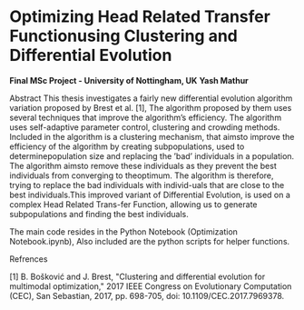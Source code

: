 # Optimizing Head Related Transfer Functionusing Clustering and Differential Evolution

**Final MSc Project - University of Nottingham, UK**
**Yash Mathur**

Abstract
This thesis investigates a fairly new differential evolution algorithm variation proposed by  Brest et  al. [1],  The  algorithm  proposed  by  them  uses  several  techniques  that  improve the algorithm’s efficiency.  The algorithm uses self-adaptive parameter control, clustering and crowding methods.  Included in the algorithm is a clustering mechanism, that aimsto improve the efficiency of the algorithm by creating subpopulations, used to determinepopulation size and replacing the ’bad’ individuals in a population.  The algorithm aimsto remove these individuals as they prevent the best individuals from converging to theoptimum.  The algorithm is therefore, trying to replace the bad individuals with individ-uals that are close to the best individuals.This improved variant of Differential Evolution, is used on a complex Head Related Trans-fer Function, allowing us to generate subpopulations and finding the best individuals.

The main code resides in the Python Notebook (Optimization Notebook.ipynb), Also included are the python scripts for helper functions.

Refrences

[1] B. Bošković and J. Brest, "Clustering and differential evolution for multimodal optimization," 2017 IEEE Congress on Evolutionary Computation (CEC), San Sebastian, 2017, pp. 698-705, doi: 10.1109/CEC.2017.7969378. 
